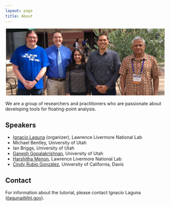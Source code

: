 ```yaml
---
layout: page
title: About
---
```


<center>
<img src="/images/tutorial_group_pic.jpg" alt="drawing" width="500"/>
</center>

We are a group of researchers and practitioners who are passionate about developing tools for floating-point analysis.

## Speakers

* [Ignacio Laguna](http://lagunaresearch.org/) (organizer), Lawrence Livermore National Lab
* Michael Bentley, University of Utah
* Ian Briggs, University of Utah
* [Ganesh Gopalakrishnan](https://www.cs.utah.edu/~ganesh/), University of Utah
* [Harshitha Menon](http://harshithamenon.com/), Lawrence Livermore National Lab
* [Cindy Rubio González](https://web.cs.ucdavis.edu/~rubio/), University of California, Davis


## Contact

For information about the tutorial, please contact Ignacio Laguna (ilaguna@llnl.gov).
